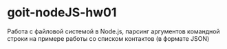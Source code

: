 # goit-nodeJS-hw01
Работа с файловой системой в Node.js, парсинг аргументов командной строки на примере работы со списком контактов (в формате JSON)
